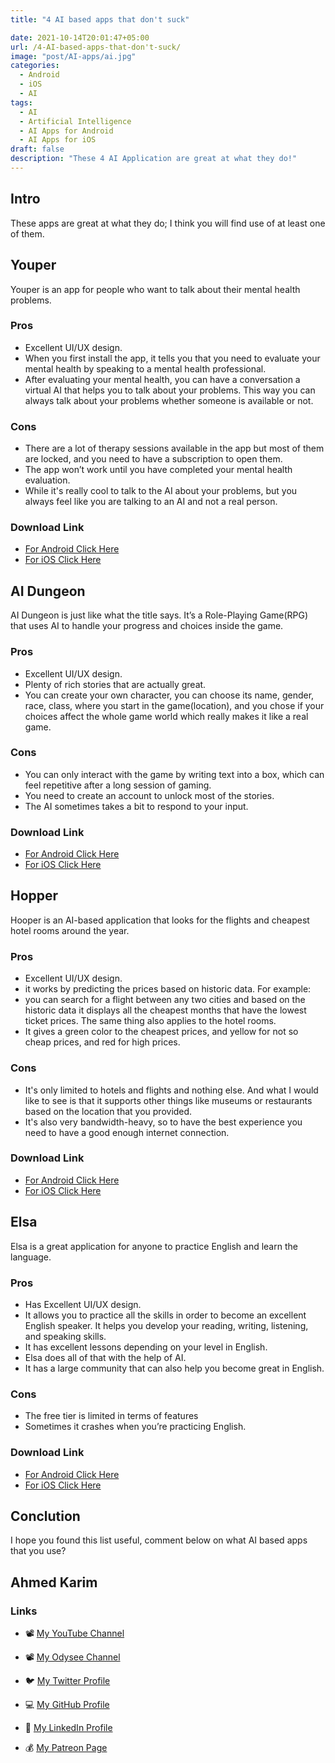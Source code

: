 ```yaml
---
title: "4 AI based apps that don't suck"

date: 2021-10-14T20:01:47+05:00
url: /4-AI-based-apps-that-don't-suck/
image: "post/AI-apps/ai.jpg"
categories:
  - Android 
  - iOS
  - AI
tags:
  - AI
  - Artificial Intelligence
  - AI Apps for Android
  - AI Apps for iOS 
draft: false 
description: "These 4 AI Application are great at what they do!"
---
```


## Intro
These apps are great at what they do; I think you will find use of at least one of them.

## Youper
Youper is an app for people who want to talk about their mental health problems.

### Pros
- Excellent UI/UX design.
- When you first install the app, it tells you that you need to evaluate your mental health by speaking to a mental health professional. 
- After evaluating your mental health, you can have a conversation a virtual AI that helps you to talk about your problems. This way you can always talk about your problems whether someone is available or not.

### Cons
- There are a lot of therapy sessions available in the app but most of them are locked, and you need to have a subscription to open them.
- The app won’t work until you have completed your mental health evaluation.
- While it's really cool to talk to the AI about your problems, but you always feel like you are talking to an AI and not a real person.

### Download Link
- [For Android Click Here](https://play.google.com/store/apps/details?id=br.com.youper&hl=en&gl=US)
- [For iOS Click Here](https://apps.apple.com/us/app/youper-mental-health/id1060691513)

## AI Dungeon
AI Dungeon is just like what the title says. It’s a Role-Playing Game(RPG) that uses AI to handle your progress and choices inside the game. 

### Pros

- Excellent UI/UX design.
- Plenty of rich stories that are actually great.
- You can create your own character, you can choose its name, gender, race, class, where you start in the game(location), and you chose if your choices affect the whole game world which really makes it like a real game.

### Cons

- You can only interact with the game by writing text into a box, which can feel repetitive after a long session of gaming.
- You need to create an account to unlock most of the stories.
- The AI sometimes takes a bit to respond to your input.

### Download Link
- [For Android Click Here](https://play.google.com/store/apps/details?id=com.aidungeon&hl=en&gl=US)
- [For iOS Click Here](https://apps.apple.com/us/app/ai-dungeon/id1491268416)

## Hopper
Hooper is an AI-based application that looks for the flights and cheapest hotel rooms around the year.

### Pros

- Excellent UI/UX design.
- it works by predicting the prices based on historic data. For example:
- you can search for a flight between any two cities and based on the historic data it displays all the cheapest months that have the lowest ticket prices. The same thing also applies to the hotel rooms.
- It gives a green color to the cheapest prices, and yellow for not so cheap prices, and red for high prices.

### Cons

- It's only limited to hotels and flights and nothing else. And what I would like to see is that it supports other things like museums or restaurants based on the location that you provided.
- It's also very bandwidth-heavy, so to have the best experience you need to have a good enough internet connection.

### Download Link
- [For Android Click Here](https://play.google.com/store/apps/details?id=com.hopper.mountainview.play&hl=en&gl=US)
- [For iOS Click Here](https://apps.apple.com/us/app/hopper-flight-hotel-deals/id904052407)

## Elsa
Elsa is a great application for anyone to practice English and learn the language.

### Pros

- Has Excellent UI/UX design.
- It allows you to practice all the skills in order to become an excellent English speaker. It helps you develop your reading, writing, listening, and speaking skills.
- It has excellent lessons depending on your level in English.
- Elsa does all of that with the help of AI.
- It has a large community that can also help you become great in English.

### Cons

- The free tier is limited in terms of features
- Sometimes it crashes when you’re practicing English.

### Download Link
- [For Android Click Here](https://play.google.com/store/apps/details?id=us.nobarriers.elsa&hl=en&gl=US)
- [For iOS Click Here](https://apps.apple.com/us/app/elsa-learn-and-speak-english/id1083804886)


## Conclution
I hope you found this list useful, comment below on what AI based apps that you use?

## Ahmed Karim 

### Links

- 📽 [My YouTube Channel](https://t.co/qNbPadCaHI?amp=1)

- 📽 [My Odysee Channel](https://odysee.com/$/invite/@CTRLplusA:7)

- 🐦 [My Twitter Profile](https://twitter.com/CTRLpluzA)

- 💻 [My GitHub Profile](https://github.com/Ahmed-Al-Balochi)

- 💼 [My LinkedIn Profile](https://www.linkedin.com/in/ahmed-al-balochi-b97b9b150/)

- 💰 [My Patreon Page](https://patreon.com/user?u=42792180)
